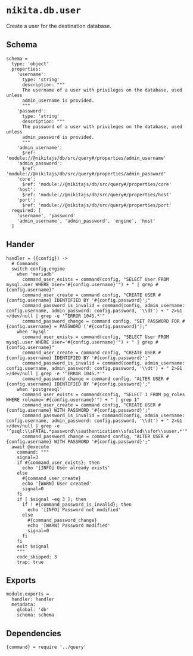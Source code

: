
# `nikita.db.user`

Create a user for the destination database.

## Schema

    schema =
      type: 'object'
      properties:
        'username':
          type: 'string'
          description: """
          The username of a user with privileges on the database, used unless
          admin_username is provided.
          """
        'password':
          type: 'string'
          description: """
          The password of a user with privileges on the database, used unless
          admin_password is provided.
          """
        'admin_username':
          $ref: 'module://@nikitajs/db/src/query#/properties/admin_username'
        'admin_password':
          $ref: 'module://@nikitajs/db/src/query#/properties/admin_password'
        'core':
          $ref: 'module://@nikitajs/db/src/query#/properties/core'
        'host':
          $ref: 'module://@nikitajs/db/src/query#/properties/host'
        'port':
          $ref: 'module://@nikitajs/db/src/query#/properties/port'
      required: [
        'username', 'password'
        'admin_username', 'admin_password', 'engine', 'host'
      ]

## Hander

    handler = ({config}) ->
      # Commands
      switch config.engine
        when 'mariadb'
          command_user_exists = command(config, "SELECT User FROM mysql.user WHERE User='#{config.username}'") + " | grep #{config.username}"
          command_user_create = command config, "CREATE USER #{config.username} IDENTIFIED BY '#{config.password}';"
          command_password_is_invalid = command(config, admin_username: config.username, admin_password: config.password, '\\dt') + " 2>&1 >/dev/null | grep -e '^ERROR 1045.*'"
          command_password_change = command config, "SET PASSWORD FOR #{config.username} = PASSWORD ('#{config.password}');"
        when 'mysql'
          command_user_exists = command(config, "SELECT User FROM mysql.user WHERE User='#{config.username}'") + " | grep #{config.username}"
          command_user_create = command config, "CREATE USER #{config.username} IDENTIFIED BY '#{config.password}';"
          command_password_is_invalid = command(config, admin_username: config.username, admin_password: config.password, '\\dt') + " 2>&1 >/dev/null | grep -e '^ERROR 1045.*'"
          command_password_change = command config, "ALTER USER #{config.username} IDENTIFIED BY '#{config.password}';"
        when 'postgresql'
          command_user_exists = command(config, "SELECT 1 FROM pg_roles WHERE rolname='#{config.username}'") + " | grep 1"
          command_user_create = command config, "CREATE USER #{config.username} WITH PASSWORD '#{config.password}';"
          command_password_is_invalid = command(config, admin_username: config.username, admin_password: config.password, '\\dt') + " 2>&1 >/dev/null | grep -e '^psql:\\sFATAL.*password\\sauthentication\\sfailed\\sfor\\suser.*'"
          command_password_change = command config, "ALTER USER #{config.username} WITH PASSWORD '#{config.password}';"
      await @execute
        command: """
        signal=3
        if #{command_user_exists}; then
          echo '[INFO] User already exists'
        else
          #{command_user_create}
          echo '[WARN] User created'
          signal=0
        fi
        if [ $signal -eq 3 ]; then
          if ! #{command_password_is_invalid}; then
            echo '[INFO] Password not modified'
          else
            #{command_password_change}
            echo '[WARN] Password modified'
            signal=0
          fi
        fi
        exit $signal
        """
        code_skipped: 3
        trap: true

## Exports

    module.exports =
      handler: handler
      metadata:
        global: 'db'
        schema: schema

## Dependencies

    {command} = require '../query'
